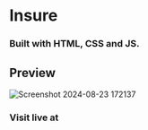 # Insure
### Built with HTML, CSS and JS.

## Preview 
![Screenshot 2024-08-23 172137](https://github.com/user-attachments/assets/5fcd3539-85fd-47e4-8740-d96508cb521b)

### Visit live at 
